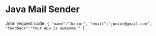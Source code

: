 # Java Mail Sender

Json request code:
``{
    "name":"Junior",
	  "email":"junior@gmail.com",
	  "feedback":"Your App is awesome!"
  }``
